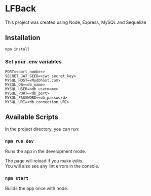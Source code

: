 # LFBack
This project was created using Node, Express, MySQL and Sequelize

## Installation

`npm install`

### Set your .env variables

`PORT=<port_number>`\
`SECRET_JWT_SEED=<jwt_secret_key>`\
`MYSQL_HOST=<Mydbhost.com>`\
`MYSQL_DB=<db_name>`\
`MYSQL_USER=<db_username>`\
`MYSQL_PORT=<db_port>`\
`MYSQL_PASSWORD=<db_password>`\
`MYSQL_URI=<db_connection_URI>`

## Available Scripts

In the project directory, you can run:

### `npm run dev`

Runs the app in the development mode.

The page will reload if you make edits.\
You will also see any lint errors in the console.

### `npm start`

Builds the app once with node.
